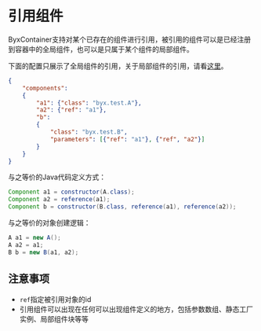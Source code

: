 # 引用组件

ByxContainer支持对某个已存在的组件进行引用，被引用的组件可以是已经注册到容器中的全局组件，也可以是只属于某个组件的局部组件。

下面的配置只展示了全局组件的引用，关于局部组件的引用，请看[这里](./局部组件.md)。

```json
{
    "components":
    {
        "a1": {"class": "byx.test.A"},
        "a2": {"ref": "a1"},
        "b":
        {
            "class": "byx.test.B",
            "parameters": [{"ref": "a1"}, {"ref", "a2"}]
        }
    }
}
```

与之等价的Java代码定义方式：

```java
Component a1 = constructor(A.class);
Component a2 = reference(a1);
Component b = constructor(B.class, reference(a1), reference(a2));
```

与之等价的对象创建逻辑：

```java
A a1 = new A();
A a2 = a1;
B b = new B(a1, a2);
```

## 注意事项

* `ref`指定被引用对象的id
* 引用组件可以出现在任何可以出现组件定义的地方，包括参数数组、静态工厂实例、局部组件块等等
